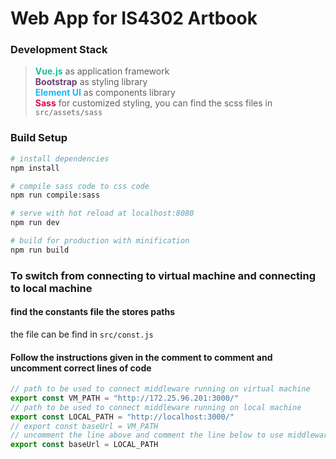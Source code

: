 # Web App for IS4302 Artbook

### Development Stack
><b style="color:#1BBC9B;background">Vue.js</b> as application framework<br/>
><b style="color:#674172;">Bootstrap</b> as styling library<br/>
><b style="color:#19B5FE;">Element UI</b> as components library<br/>
><b style="color:#DB0A5B;">Sass</b> for customized styling, you can find the scss files in `src/assets/sass`<br/>


### Build Setup

``` bash
# install dependencies
npm install

# compile sass code to css code
npm run compile:sass

# serve with hot reload at localhost:8080
npm run dev

# build for production with minification
npm run build

```

### To switch from connecting to virtual machine and connecting to local machine
#### find the constants file the stores paths
the file can be find in `src/const.js` 

#### Follow the instructions given in the comment to comment and  uncomment correct lines of code
``` javascript
// path to be used to connect middleware running on virtual machine
export const VM_PATH = "http://172.25.96.201:3000/" 
// path to be used to connect middleware running on local machine
export const LOCAL_PATH = "http://localhost:3000/"
// export const baseUrl = VM_PATH
// uncomment the line above and comment the line below to use middleware running on virtual machine
export const baseUrl = LOCAL_PATH
```
